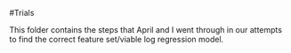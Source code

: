 #Trials

This folder contains the steps that April and I went through in our attempts to find the correct feature set/viable log regression model.
